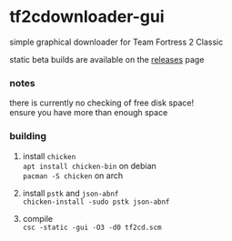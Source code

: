 # tf2cdownloader-gui
simple graphical downloader for Team Fortress 2 Classic  

static beta builds are available on the
[releases](https://github.com/kniffy/tf2cdownloader-gui/releases) page  

### notes
there is currently no checking of free disk space!  
ensure you have more than enough space  

### building
1. install `chicken`  
`apt install chicken-bin` on debian  
`pacman -S chicken` on arch  

2. install `pstk` and `json-abnf`  
`chicken-install -sudo pstk json-abnf`  

3. compile  
`csc -static -gui -O3 -d0 tf2cd.scm`  

